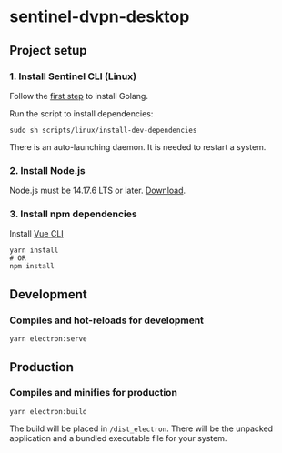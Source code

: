 # sentinel-dvpn-desktop

## Project setup

### 1. Install Sentinel CLI (Linux)
Follow the [first step](https://github.com/sentinel-official/docs/blob/master/guides/mainnets/sentinelhub-1/SETUP.md#step-1---install-golang) to install Golang.

Run the script to install dependencies:
````
sudo sh scripts/linux/install-dev-dependencies
````
There is an auto-launching daemon. It is needed to restart a system.

### 2. Install Node.js
Node.js must be 14.17.6 LTS or later. [Download](https://nodejs.org/en/download/).

### 3. Install npm dependencies
Install [Vue CLI](https://cli.vuejs.org/guide/installation.html)
```
yarn install
# OR
npm install
```

## Development
### Compiles and hot-reloads for development
```
yarn electron:serve
```

## Production
### Compiles and minifies for production
```
yarn electron:build
```
The build will be placed in `/dist_electron`. There will be the unpacked application and a bundled executable file for your system. 
